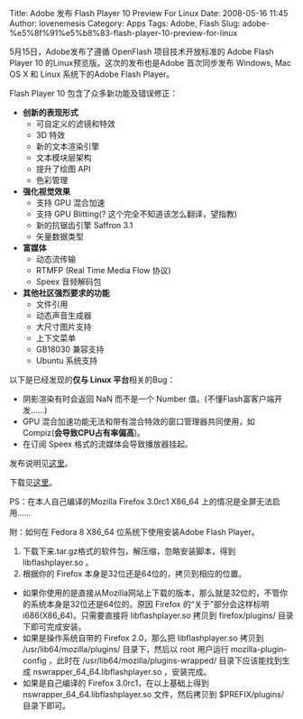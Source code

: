 Title: Adobe 发布 Flash Player 10 Preview For Linux
Date: 2008-05-16 11:45
Author: lovenemesis
Category: Apps
Tags: Adobe, Flash
Slug: adobe-%e5%8f%91%e5%b8%83-flash-player-10-preview-for-linux

5月15日，Adobe发布了遵循 OpenFlash 项目技术开放标准的 Adobe Flash Player
10 的Linux预览版。这次的发布也是Adobe 首次同步发布 Windows, Mac OS X 和
Linux 系统下的Adobe Flash Player。

Flash Player 10 包含了众多新功能及错误修正：

-   **创新的表现形式**
    -   可自定义的滤镜和特效
    -   3D 特效
    -   新的文本渲染引擎
    -   文本模块层架构
    -   提升了绘图 API
    -   色彩管理
-   **强化视觉效果**
    -   支持 GPU 混合加速
    -   支持 GPU Blitting(? 这个完全不知道该怎么翻译，望指教)
    -   新的抗锯齿引擎 Saffron 3.1
    -   矢量数据类型
-   **富媒体**
    -   动态流传输
    -   RTMFP (Real Time Media Flow 协议)
    -   Speex 音频解码包
-   **其他社区强烈要求的功能**
    -   文件引用
    -   动态声音生成器
    -   大尺寸图片支持
    -   上下文菜单
    -   GB18030 兼容支持
    -   Ubuntu 系统支持

以下是已经发现的**仅与 Linux 平台**相关的Bug：

-   阴影渲染有时会返回 NaN 而不是一个 Number
    值。(不懂Flash富客户端开发……)
-   GPU
    混合加速功能无法和带有混合特效的窗口管理器共同使用，如Compiz(**会导致CPU占有率偏高**)。
-   在订阅 Speex 格式的流媒体会导致播放器挂起。

发布说明见[这里](http://labs.adobe.com/technologies/flashplayer10/releasenotes.html)。

下载见[这里](http://labs.adobe.com/downloads/flashplayer10.html)。

PS：在本人自己编译的Mozilla Firefox 3.0rc1 X86\_64
上的情况是全屏无法启用……

附：如何在 Fedora 8 X86\_64 位系统下使用安装Adobe Flash Player。

1.  下载下来.tar.gz格式的软件包，解压缩，忽略安装脚本，得到
    libflashplayer.so 。
2.  根据你的 Firefox 本身是32位还是64位的，拷贝到相应的位置。

-   如果你使用的是直接从Mozilla网站上下载的版本，那么就是32位的，不管你的系统本身是32位还是64位的。原因
    Firefox 的“关于”部分会这样标明 i686(X86\_64)。只需要直接将
    libflashplayer.so 拷贝到 firefox/plugins/ 目录下即可完成安装。
-   如果是操作系统自带的 Firefox 2.0，那么把 libflashplayer.so 拷贝到
    /usr/lib64/mozilla/plugins/ 目录下，然后以 root 用户运行
    mozilla-plugin-config ，此时在 /usr/lib64/mozilla/plugins-wrapped/
    目录下应该能找到生成 nswrapper\_64\_64.libflashplayer.so
    ，安装完成。
-   如果是自己编译的 Firefox 3.0rc1，在以上基础上得到
    nswrapper\_64\_64.libflashplayer.so 文件，然后拷贝到
    $PREFIX/plugins/ 目录下即可。

